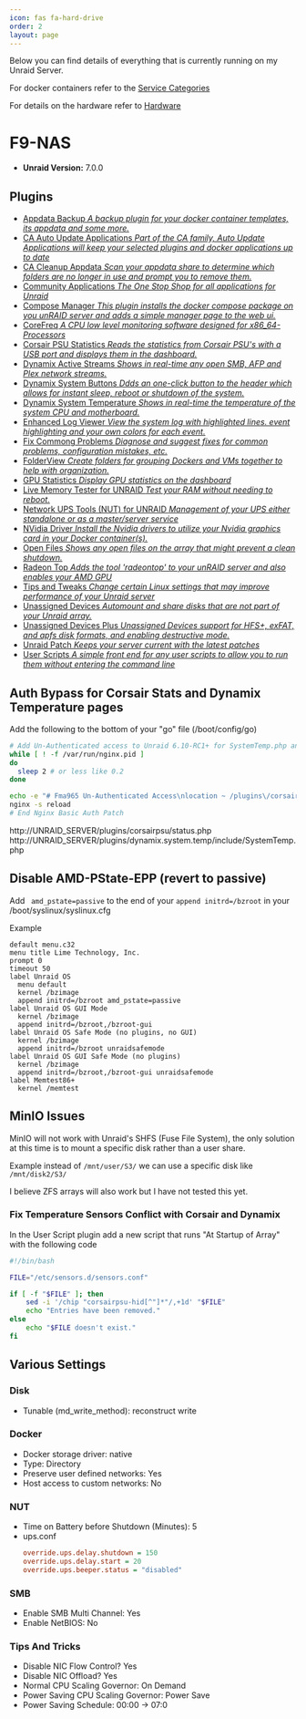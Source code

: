 ```yaml
---
icon: fas fa-hard-drive
order: 2
layout: page
---
```


Below you can find details of everything that is currently running on my Unraid Server. 

For docker containers refer to the [Service Categories](/categories)

For details on the hardware refer to [Hardware](/hardware)

# F9-NAS
- **Unraid Version:** 7.0.0 

## Plugins
- [Appdata Backup *A backup plugin for your docker container templates, its appdata and some more.*](https://forums.unraid.net/topic/137710-plugin-appdatabackup/)
- [CA Auto Update Applications *Part of the CA family, Auto Update Applications will keep your selected plugins and docker applications up to date*](https://forums.unraid.net/topic/51959-plugin-ca-application-auto-update/)
- [CA Cleanup Appdata *Scan your appdata share to determine which folders are no longer in use and prompt you to remove them.*](https://forums.unraid.net/topic/51961-plugin-ca-cleanup-appdata/)
- [Community Applications *The One Stop Shop for all applications for Unraid*](https://forums.unraid.net/topic/38582-plug-in-community-applications)
- [Compose Manager *This plugin installs the docker compose package on you unRAID server and adds a simple manager page to the web ui.*](https://forums.unraid.net/topic/114415-plugin-docker-compose-manager/)
- [CoreFreq *A CPU low level monitoring software designed for x86_64-Processors*](https://forums.unraid.net/topic/109314-plugin-corefreq/)
- [Corsair PSU Statistics *Reads the statistics from Corsair PSU's with a USB port and displays them in the dashboard.*](https://forums.unraid.net/topic/86715-corsair-rmi-hxi-axi-psu-statistics-cyanlabss-fork/)
- [Dynamix Active Streams *Shows in real-time any open SMB, AFP and Plex network streams.*](https://forums.unraid.net/index.php?topic=36543.0)
- [Dynamix System Buttons *Ddds an one-click button to the header which allows for instant sleep, reboot or shutdown of the system.*](https://forums.unraid.net/index.php?topic=36543.0)
- [Dynamix System Temperature *Shows in real-time the temperature of the system CPU and motherboard.*](https://forums.unraid.net/index.php?topic=36543.0)
- [Enhanced Log Viewer *View the system log with highlighted lines. event highlighting and your own colors for each event.*](https://forums.unraid.net/topic/43115-enhanced-log-view-with-lines-highlighted-in-color/)
- [Fix Commong Problems *Diagnose and suggest fixes for common problems, configuration mistakes, etc.*](https://forums.unraid.net/topic/47266-plugin-ca-fix-common-problems/)
- [FolderView *Create folders for grouping Dockers and VMs together to help with organization.*](https://forums.unraid.net/topic/142782-plugin-folderview/)
- [GPU Statistics *Display GPU statistics on the dashboard*](https://forums.unraid.net/topic/89453-plugin-gpu-statistics/)
- [Live Memory Tester for UNRAID *Test your RAM without needing to reboot.*](https://forums.unraid.net/topic/168125-plugin-live-memory-tester-for-unraid/)
- [Network UPS Tools (NUT) for UNRAID *Management of your UPS either standalone or as a master/server service*](https://forums.unraid.net/topic/60217-plugin-nut-v2-network-ups-tools/)
- [NVidia Driver *Install the Nvidia drivers to utilize your Nvidia graphics card in your Docker container(s).*](https://forums.unraid.net/topic/98978-plugin-nvidia-driver/)
- [Open Files *Shows any open files on the array that might prevent a clean shutdown.*](https://forums.unraid.net/topic/41196-open-files-plugin-can-help-with-troubleshooting-why-server-wont-shut-down/)
- [Radeon Top *Adds the tool 'radeontop' to your unRAID server and also enables your AMD GPU*](https://forums.unraid.net/topic/92865-support-ich777-nvidiadvb-kernel-helperbuilder-docker/)
- [Tips and Tweaks *Change certain Linux settings that may improve performance of your Unraid server*](https://forums.unraid.net/topic/47527-tips-and-tweaks-plugin-to-possibly-improve-performance-of-unraid-and-vms/?tab=comments#comment-468361)
- [Unassigned Devices *Automount and share disks that are not part of your Unraid array.*](https://forums.unraid.net/topic/92462-unassigned-devices-managing-disk-drives-and-remote-shares-outside-of-the-unraid-array/)
- [Unassigned Devices Plus *Unassigned Devices support for HFS+, exFAT, and apfs disk formats, and enabling destructive mode.*](https://forums.unraid.net/topic/92462-unassigned-devices-managing-disk-drives-and-remote-shares-outside-of-the-unraid-array/)
- [Unraid Patch *Keeps your server current with the latest patches*](https://forums.unraid.net/topic/185560-unraid-patch-plugin/)
- [User Scripts *A simple front end for any user scripts to allow you to run them without entering the command line*](https://forums.unraid.net/topic/48286-plugin-ca-user-scripts/)


## Auth Bypass for Corsair Stats and Dynamix Temperature pages
Add the following to the bottom of your "go" file (/boot/config/go)
```bash
# Add Un-Authenticated access to Unraid 6.10-RC1+ for SystemTemp.php and Status.php (Corsair Plugin)
while [ ! -f /var/run/nginx.pid ]
do
  sleep 2 # or less like 0.2
done

echo -e "# Fma965 Un-Authenticated Access\nlocation ~ /plugins\/corsairpsu\/status.php {\nallow all;\ninclude fastcgi_params;\n}\n\nlocation ~ /plugins\/dynamix.system.temp\/include\/SystemTemp.php {\nallow all;\ninclude fastcgi_params;\n}\n# End Fma965 Un-Authenticated Access\n\n$(cat /etc/nginx/conf.d/locations.conf)" > /etc/nginx/conf.d/locations.conf;
nginx -s reload
# End Nginx Basic Auth Patch
```

http://UNRAID_SERVER/plugins/corsairpsu/status.php
http://UNRAID_SERVER/plugins/dynamix.system.temp/include/SystemTemp.php


## Disable AMD-PState-EPP (revert to passive)
Add ` amd_pstate=passive` to the end of your `append initrd=/bzroot` in your /boot/syslinux/syslinux.cfg 

Example
```
default menu.c32
menu title Lime Technology, Inc.
prompt 0
timeout 50
label Unraid OS
  menu default
  kernel /bzimage
  append initrd=/bzroot amd_pstate=passive
label Unraid OS GUI Mode
  kernel /bzimage
  append initrd=/bzroot,/bzroot-gui
label Unraid OS Safe Mode (no plugins, no GUI)
  kernel /bzimage
  append initrd=/bzroot unraidsafemode 
label Unraid OS GUI Safe Mode (no plugins)
  kernel /bzimage
  append initrd=/bzroot,/bzroot-gui unraidsafemode
label Memtest86+
  kernel /memtest
```

## MinIO Issues
MinIO will not work with Unraid's SHFS (Fuse File System), the only solution at this time is to mount a specific disk rather than a user share.

Example instead of `/mnt/user/S3/` we can use a specific disk like `/mnt/disk2/S3/`

I believe ZFS arrays will also work but I have not tested this yet.


### Fix Temperature Sensors Conflict with Corsair and Dynamix
In the User Script plugin add a new script that runs "At Startup of Array" with the following code
```bash
#!/bin/bash

FILE="/etc/sensors.d/sensors.conf"

if [ -f "$FILE" ]; then
    sed -i '/chip "corsairpsu-hid[^"]*"/,+1d' "$FILE"
    echo "Entries have been removed."
else
    echo "$FILE doesn't exist."
fi
```


## Various Settings
### Disk 
- Tunable (md_write_method): reconstruct write

### Docker
- Docker storage driver: native
- Type: Directory
- Preserve user defined networks: Yes
- Host access to custom networks: No

### NUT
- Time on Battery before Shutdown (Minutes): 5
- ups.conf
  ```ini
  override.ups.delay.shutdown = 150
  override.ups.delay.start = 20
  override.ups.beeper.status = "disabled"
  ```

### SMB
- Enable SMB Multi Channel: Yes
- Enable NetBIOS: No

### Tips And Tricks
- Disable NIC Flow Control? Yes
- Disable NIC Offload? Yes
- Normal CPU Scaling Governor: On Demand
- Power Saving CPU Scaling Governor: Power Save
- Power Saving Schedule: 00:00 -> 07:0
